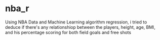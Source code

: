# nba_r
Using NBA Data and Machine Learning algorithm regression, i tried to deduce if there's any relationshiop between the players, height, age, BMI, and his percentage scoring for both field goals and free shots
